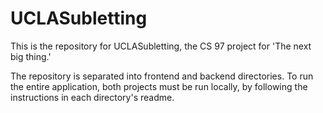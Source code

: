 # UCLASubletting

This is the repository for UCLASubletting, the CS 97 project for 'The next big thing.' 

The repository is separated into frontend and backend directories. 
To run the entire application, both projects must be run locally, by following the instructions in each directory's readme.
